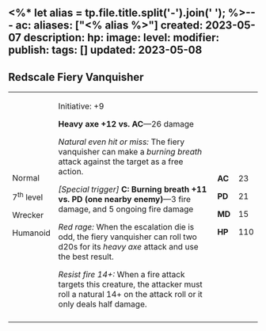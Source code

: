 <%* let alias = tp.file.title.split('-').join(' '); %>---
ac: 
aliases: ["<% alias %>"]
created: 2023-05-07
description: 
hp: 
image: 
level: 
modifier: 
publish: 
tags: []
updated: 2023-05-08
---

## Redscale Fiery Vanquisher

<table>
<colgroup>
<col style="width: 16%" />
<col style="width: 71%" />
<col style="width: 5%" />
<col style="width: 6%" />
</colgroup>
<tbody>
<tr class="odd">
<td><p>Normal</p>
<p>7<sup>th</sup> level</p>
<p>Wrecker</p>
<p>Humanoid</p></td>
<td><p>Initiative: +9</p>
<p><strong>Heavy axe +12 vs. AC</strong>—26 damage</p>
<p><em>Natural even hit or miss:</em> The fiery vanquisher can make a
<em>burning breath</em> attack against the target as a free action.</p>
<p><em>[Special trigger]</em> <strong>C: Burning breath +11 vs. PD (one
nearby enemy)</strong>—3 fire damage, and 5 ongoing fire damage</p>
<p><em>Red rage:</em> When the escalation die is odd, the fiery
vanquisher can roll two d20s for its <em>heavy axe</em> attack and use
the best result.</p>
<p><em>Resist fire 14+:</em> When a fire attack targets this creature,
the attacker must roll a natural 14+ on the attack roll or it only deals
half damage.</p></td>
<td><p><strong>AC</strong></p>
<p><strong>PD</strong></p>
<p><strong>MD</strong></p>
<p><strong>HP</strong></p></td>
<td><p>23</p>
<p>21</p>
<p>15</p>
<p>110</p></td>
</tr>
<tr class="even">
<td></td>
<td></td>
<td></td>
<td></td>
</tr>
</tbody>
</table>
